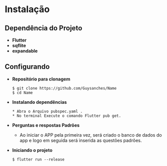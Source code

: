 # Instalação

## Dependência do Projeto
  * **Flutter**
  * **sqflite**
  * **expandable**

## Configurando
  * **Repositório para clonagem**
    ```
    $ git clone https://github.com/Guysanches/Name
    $ cd Name
    ```

  * **Instalando dependências**
    ```
    * Abra o Arquivo pubspec.yaml .
    * No terminal Execute o comando Flutter pub get.
    ```

  * **Perguntas e respostas Padrões** 
    * Ao iniciar o APP pela primeira vez, será criado o banco de dados do app e logo em seguida será inserida
    as questões padrões. 


  * **Iniciando o projeto** 
    ```
    $ flutter run --release
    ```
